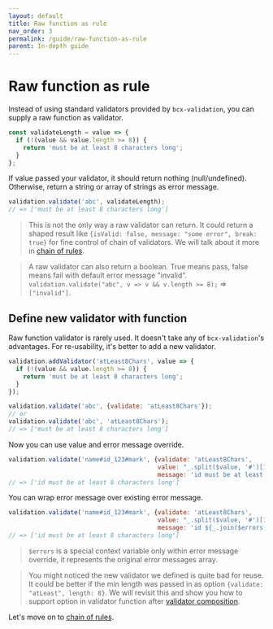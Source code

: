 ```yaml
---
layout: default
title: Raw function as rule
nav_order: 3
permalink: /guide/raw-function-as-rule
parent: In-depth guide
---
```


# Raw function as rule

Instead of using standard validators provided by `bcx-validation`, you can supply a raw function as validator.

```js
const validateLength = value => {
  if (!(value && value.length >= 8)) {
    return 'must be at least 8 characters long';
  }
};
```

If value passed your validator, it should return nothing (null/undefined). Otherwise, return a string or array of strings as error message.

```js
validation.validate('abc', validateLength);
// => ['must be at least 8 characters long']
```

> This is not the only way a raw validator can return. It could return a shaped result like `{isValid: false, message: "some error", break: true}` for fine control of chain of validators. We will talk about it more in [chain of rules](./chain-of-rules).

> A raw validator can also return a boolean. True means pass, false means fail with default error message "invalid". `validation.validate("abc", v => v && v.length >= 8);` => `["invalid"]`.

## Define new validator with function

Raw function validator is rarely used. It doesn't take any of `bcx-validation`'s advantages. For re-usability, it's better to add a new validator.

```js
validation.addValidator('atLeast8Chars', value => {
  if (!(value && value.length >= 8)) {
    return 'must be at least 8 characters long';
  }
});

validation.validate('abc', {validate: 'atLeast8Chars'});
// or
validation.validate('abc', 'atLeast8Chars');
// => ['must be at least 8 characters long']
```

Now you can use value and error message override.

```js
validation.validate('name#id_123#mark', {validate: 'atLeast8Chars',
                                         value: "_.split($value, '#')[1]",
                                         message: 'id must be at least 8 characters long'});
// => ['id must be at least 8 characters long']
```

You can wrap error message over existing error message.

```js
validation.validate('name#id_123#mark', {validate: 'atLeast8Chars',
                                         value: "_.split($value, '#')[1]",
                                         message: 'id ${_.join($errors, ', ')}'});
// => ['id must be at least 8 characters long']
```

> `$errors` is a special context variable only within error message override, it represents the original error messages array.

> You might noticed the new validator we defined is quite bad for reuse. It could be better if the min length was passed in as option `{validate: "atLeast", length: 8}`. We will revisit this and show you how to support option in validator function after [validator composition](./validator-composition).

Let's move on to [chain of rules](./chain-of-rules).
